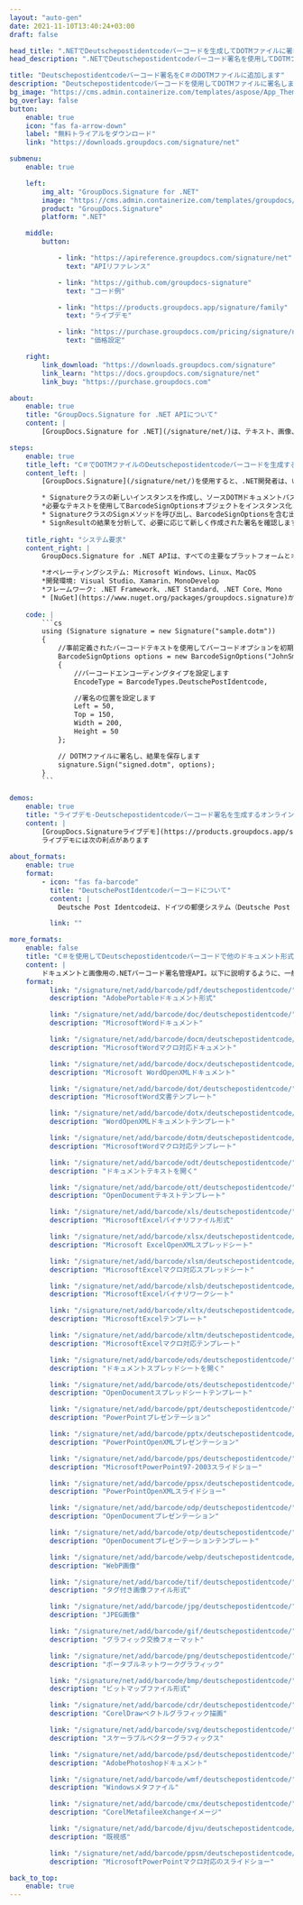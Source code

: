 ```yaml
---
layout: "auto-gen"
date: 2021-11-10T13:40:24+03:00
draft: false

head_title: ".NETでDeutschepostidentcodeバーコードを生成してDOTMファイルに署名する|署名文書"
head_description: ".NETでDeutschepostidentcodeバーコード署名を使用してDOTMファイルに署名する-人気のあるビジネスドキュメントや画像ファイル形式にバーコードを追加する."

title: "Deutschepostidentcodeバーコード署名をC＃のDOTMファイルに追加します"
description: "Deutschepostidentcodeバーコードを使用してDOTMファイルに署名します。署名プロパティを操作し、ニーズに合ったドキュメント内で高度な署名オプションを設定します."
bg_image: "https://cms.admin.containerize.com/templates/aspose/App_Themes/V3/images/bg/header1.png"
bg_overlay: false
button:
    enable: true
    icon: "fas fa-arrow-down"
    label: "無料トライアルをダウンロード"
    link: "https://downloads.groupdocs.com/signature/net"

submenu:
    enable: true

    left:
        img_alt: "GroupDocs.Signature for .NET"
        image: "https://cms.admin.containerize.com/templates/groupdocs/images/product-logos/90x90-noborder/groupdocs-signature-net.png"
        product: "GroupDocs.Signature"
        platform: ".NET"

    middle:
        button:

            - link: "https://apireference.groupdocs.com/signature/net"
              text: "APIリファレンス"

            - link: "https://github.com/groupdocs-signature"
              text: "コード例"

            - link: "https://products.groupdocs.app/signature/family"
              text: "ライブデモ"

            - link: "https://purchase.groupdocs.com/pricing/signature/net"
              text: "価格設定"

    right:
        link_download: "https://downloads.groupdocs.com/signature"
        link_learn: "https://docs.groupdocs.com/signature/net"
        link_buy: "https://purchase.groupdocs.com"

about:
    enable: true
    title: "GroupDocs.Signature for .NET APIについて"
    content: |
        [GroupDocs.Signature for .NET](/signature/net/)は、テキスト、画像、バーコード、スタンプ、フォームフィールド、QRコード、メタデータなどのさまざまな署名タイプを使用してデジタルドキュメントに電子署名するネイティブ.NETAPIです。ユーザーは、PDF、Microsoft Word、Excelワークシート、PowerPointプレゼンテーション、Adobe Photoshop、メタファイル、および画像ファイル形式内のデジタル署名を追加、編集、検証、削除、および検索でき、必要に応じて署名プロパティをカスタマイズするための追加サポートがあります。

steps:
    enable: true
    title_left: "C＃でDOTMファイルのDeutschepostidentcodeバーコードを生成する方法"
    content_left: |
        [GroupDocs.Signature](/signature/net/)を使用すると、.NET開発者は、いくつかの簡単な手順を実行することで、アプリケーション内のDOTMファイルにDeutschepostidentcodeバーコードを簡単に追加できます。

        * Signatureクラスの新しいインスタンスを作成し、ソースDOTMドキュメントパスをコンストラクターパラメーターとして渡します。
        *必要なテキストを使用してBarcodeSignOptionsオブジェクトをインスタンス化し、EncodeTypeプロパティをDeutschePostIdentcodeに設定します。
        * SignatureクラスのSignメソッドを呼び出し、BarcodeSignOptionsを含む出力DOTMファイル名を渡します。
        * SignResultの結果を分析して、必要に応じて新しく作成された署名を確認します。
        
    title_right: "システム要求"
    content_right: |
        GroupDocs.Signature for .NET APIは、すべての主要なプラットフォームとオペレーティングシステムでサポートされています。以下のコードを実行する前に、システムに次の前提条件がインストールされていることを確認してください。

        *オペレーティングシステム: Microsoft Windows、Linux、MacOS
        *開発環境: Visual Studio、Xamarin、MonoDevelop
        *フレームワーク: .NET Framework、.NET Standard、.NET Core、Mono
        * [NuGet](https://www.nuget.org/packages/groupdocs.signature)からGroupDocs.Signaturefor.NETの最新バージョンをダウンロードします
        
    code: |
        ```cs
        using (Signature signature = new Signature("sample.dotm"))
        {
            //事前定義されたバーコードテキストを使用してバーコードオプションを初期化します
            BarcodeSignOptions options = new BarcodeSignOptions("JohnSmith")
            {
                //バーコードエンコーディングタイプを設定します
                EncodeType = BarcodeTypes.DeutschePostIdentcode,

                //署名の位置を設定します
                Left = 50,
                Top = 150,
                Width = 200,
                Height = 50
            };

            // DOTMファイルに署名し、結果を保存します 
            signature.Sign("signed.dotm", options);
        }
        ```
        
demos:
    enable: true
    title: "ライブデモ-Deutschepostidentcodeバーコード署名を生成するオンラインアプリ"
    content: |
        [GroupDocs.Signatureライブデモ](https://products.groupdocs.app/signature/family)サイトにアクセスして、今すぐDeutschepostidentcodeバーコードをDOTMファイルに追加してください。  
        ライブデモには次の利点があります
        
about_formats:
    enable: true
    format:
        - icon: "fas fa-barcode"
          title: "DeutschePostIdentcodeバーコードについて"
          content: |
            Deutsche Post Identcodeは、ドイツの郵便システム（Deutsche Post AG [DHL]）によってメールルーティングに使用されます。これは、Interleaved 2of5シンボル体系の変形です。チェックディジットのみが異なります。

          link: ""

more_formats:
    enable: false
    title: "C＃を使用してDeutschepostidentcodeバーコードで他のドキュメント形式に署名する"
    content: |
        ドキュメントと画像用の.NETバーコード署名管理API。以下に説明するように、一般的なファイル形式のいくつかにバーコード署名を追加します。
    format: 
          link: "/signature/net/add/barcode/pdf/deutschepostidentcode/"
          description: "AdobePortableドキュメント形式"

          link: "/signature/net/add/barcode/doc/deutschepostidentcode/"
          description: "MicrosoftWordドキュメント"

          link: "/signature/net/add/barcode/docm/deutschepostidentcode/"
          description: "MicrosoftWordマクロ対応ドキュメント"

          link: "/signature/net/add/barcode/docx/deutschepostidentcode/"
          description: "Microsoft WordOpenXMLドキュメント"

          link: "/signature/net/add/barcode/dot/deutschepostidentcode/"
          description: "MicrosoftWord文書テンプレート"

          link: "/signature/net/add/barcode/dotx/deutschepostidentcode/"
          description: "WordOpenXMLドキュメントテンプレート"

          link: "/signature/net/add/barcode/dotm/deutschepostidentcode/"
          description: "MicrosoftWordマクロ対応テンプレート"       

          link: "/signature/net/add/barcode/odt/deutschepostidentcode/"
          description: "ドキュメントテキストを開く"

          link: "/signature/net/add/barcode/ott/deutschepostidentcode/"
          description: "OpenDocumentテキストテンプレート"

          link: "/signature/net/add/barcode/xls/deutschepostidentcode/"
          description: "MicrosoftExcelバイナリファイル形式"

          link: "/signature/net/add/barcode/xlsx/deutschepostidentcode/"
          description: "Microsoft ExcelOpenXMLスプレッドシート"

          link: "/signature/net/add/barcode/xlsm/deutschepostidentcode/"
          description: "MicrosoftExcelマクロ対応スプレッドシート"

          link: "/signature/net/add/barcode/xlsb/deutschepostidentcode/"
          description: "MicrosoftExcelバイナリワークシート"

          link: "/signature/net/add/barcode/xltx/deutschepostidentcode/"
          description: "MicrosoftExcelテンプレート"

          link: "/signature/net/add/barcode/xltm/deutschepostidentcode/"
          description: "MicrosoftExcelマクロ対応テンプレート"

          link: "/signature/net/add/barcode/ods/deutschepostidentcode/"
          description: "ドキュメントスプレッドシートを開く"

          link: "/signature/net/add/barcode/ots/deutschepostidentcode/"
          description: "OpenDocumentスプレッドシートテンプレート"

          link: "/signature/net/add/barcode/ppt/deutschepostidentcode/"
          description: "PowerPointプレゼンテーション"

          link: "/signature/net/add/barcode/pptx/deutschepostidentcode/"
          description: "PowerPointOpenXMLプレゼンテーション"

          link: "/signature/net/add/barcode/pps/deutschepostidentcode/"
          description: "MicrosoftPowerPoint97-2003スライドショー"

          link: "/signature/net/add/barcode/ppsx/deutschepostidentcode/"
          description: "PowerPointOpenXMLスライドショー"                              

          link: "/signature/net/add/barcode/odp/deutschepostidentcode/"
          description: "OpenDocumentプレゼンテーション"

          link: "/signature/net/add/barcode/otp/deutschepostidentcode/"
          description: "OpenDocumentプレゼンテーションテンプレート"

          link: "/signature/net/add/barcode/webp/deutschepostidentcode/"
          description: "WebP画像"

          link: "/signature/net/add/barcode/tif/deutschepostidentcode/"
          description: "タグ付き画像ファイル形式"

          link: "/signature/net/add/barcode/jpg/deutschepostidentcode/"
          description: "JPEG画像"

          link: "/signature/net/add/barcode/gif/deutschepostidentcode/"
          description: "グラフィック交換フォーマット"

          link: "/signature/net/add/barcode/png/deutschepostidentcode/"
          description: "ポータブルネットワークグラフィック"

          link: "/signature/net/add/barcode/bmp/deutschepostidentcode/"
          description: "ビットマップファイル形式"

          link: "/signature/net/add/barcode/cdr/deutschepostidentcode/"
          description: "CorelDrawベクトルグラフィック描画"

          link: "/signature/net/add/barcode/svg/deutschepostidentcode/"
          description: "スケーラブルベクターグラフィックス"

          link: "/signature/net/add/barcode/psd/deutschepostidentcode/"
          description: "AdobePhotoshopドキュメント"

          link: "/signature/net/add/barcode/wmf/deutschepostidentcode/"
          description: "Windowsメタファイル"        

          link: "/signature/net/add/barcode/cmx/deutschepostidentcode/"
          description: "CorelMetafileeXchangeイメージ"

          link: "/signature/net/add/barcode/djvu/deutschepostidentcode/"
          description: "既視感"

          link: "/signature/net/add/barcode/ppsm/deutschepostidentcode/"
          description: "MicrosoftPowerPointマクロ対応のスライドショー"

back_to_top:
    enable: true
---
```


